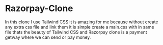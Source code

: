 # Razorpay-Clone
In this clone I use Tailwind CSS it is amazing for me because without create any extra css file and link them it is simple create a main.css with in same file thats the beauty of Tailwind CSS and Razorpay clone is a payment getway where we can send or pay money.
